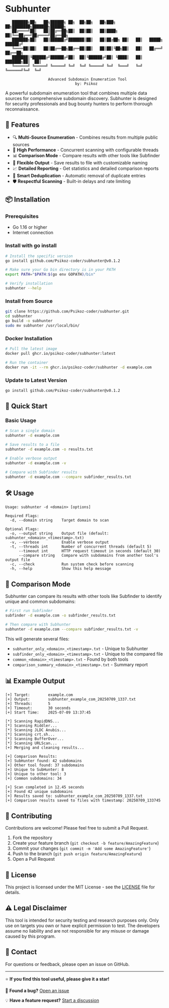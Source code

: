 # Subhunter

```
   ███████╗██╗   ██╗██████╗ ██╗  ██╗██╗   ██╗███╗   ██╗████████╗███████╗██████╗ 
   ██╔════╝██║   ██║██╔══██╗██║  ██║██║   ██║████╗  ██║╚══██╔══╝██╔════╝██╔══██╗
   ███████╗██║   ██║██████╔╝███████║██║   ██║██╔██╗ ██║   ██║   █████╗  ██████╔╝
   ╚════██║██║   ██║██╔══██╗██╔══██║██║   ██║██║╚██╗██║   ██║   ██╔══╝  ██╔══██╗
   ███████║╚██████╔╝██████╔╝██║  ██║╚██████╔╝██║ ╚████║   ██║   ███████╗██║  ██║
   ╚══════╝ ╚═════╝ ╚═════╝ ╚═╝  ╚═╝ ╚═════╝ ╚═╝  ╚═══╝   ╚═╝   ╚══════╝╚═╝  ╚═╝

                   Advanced Subdomain Enumeration Tool
                               by: Psikoz
```

A powerful subdomain enumeration tool that combines multiple data sources for comprehensive subdomain discovery. Subhunter is designed for security professionals and bug bounty hunters to perform thorough reconnaissance.

## 🌟 Features

- 🔍 **Multi-Source Enumeration** - Combines results from multiple public sources
- 🚀 **High Performance** - Concurrent scanning with configurable threads
- 📊 **Comparison Mode** - Compare results with other tools like Subfinder
- 📁 **Flexible Output** - Save results to file with customizable naming
- 📈 **Detailed Reporting** - Get statistics and detailed comparison reports
- 🔄 **Smart Deduplication** - Automatic removal of duplicate entries
- 🛡️ **Respectful Scanning** - Built-in delays and rate limiting

## 📦 Installation

### Prerequisites
- Go 1.16 or higher
- Internet connection

### Install with go install
```bash
# Install the specific version
go install github.com/Psikoz-coder/subhunter@v0.1.2

# Make sure your Go bin directory is in your PATH
export PATH="$PATH:$(go env GOPATH)/bin"

# Verify installation
subhunter --help
```

### Install from Source
```bash
git clone https://github.com/Psikoz-coder/subhunter.git
cd subhunter
go build -o subhunter
sudo mv subhunter /usr/local/bin/
```

### Docker Installation
```bash
# Pull the latest image
docker pull ghcr.io/psikoz-coder/subhunter:latest

# Run the container
docker run -it --rm ghcr.io/psikoz-coder/subhunter -d example.com
```

### Update to Latest Version
```bash
go install github.com/Psikoz-coder/subhunter@v0.1.2
```

## 🚀 Quick Start

### Basic Usage
```bash
# Scan a single domain
subhunter -d example.com

# Save results to a file
subhunter -d example.com -o results.txt

# Enable verbose output
subhunter -d example.com -v

# Compare with Subfinder results
subhunter -d example.com --compare subfinder_results.txt
```

## 🛠️ Usage

```
Usage: subhunter -d <domain> [options]

Required Flags:
  -d, --domain string    Target domain to scan

Optional Flags:
  -o, --output string    Output file (default: subhunter_<domain>_<timestamp>.txt)
  -v, --verbose          Enable verbose output
  -t, --threads int      Number of concurrent threads (default 5)
      --timeout int      HTTP request timeout in seconds (default 30)
      --compare string   Compare with subdomains from another tool's output file
  -c, --check            Run system check before scanning
  -h, --help             Show this help message
```

## 🔄 Comparison Mode

Subhunter can compare its results with other tools like Subfinder to identify unique and common subdomains:

```bash
# First run Subfinder
subfinder -d example.com -o subfinder_results.txt

# Then compare with Subhunter
subhunter -d example.com --compare subfinder_results.txt -v
```

This will generate several files:
- `subhunter_only_<domain>_<timestamp>.txt` - Unique to Subhunter
- `subfinder_only_<domain>_<timestamp>.txt` - Unique to the compared file
- `common_<domain>_<timestamp>.txt` - Found by both tools
- `comparison_summary_<domain>_<timestamp>.txt` - Summary report

## 📊 Example Output

```
[+] Target:        example.com
[+] Output:        subhunter_example_com_20250709_1337.txt
[+] Threads:       5
[+] Timeout:       30 seconds
[+] Start Time:    2025-07-09 13:37:45

[*] Scanning RapidDNS...
[*] Scanning Riddler...
[*] Scanning JLDC Anubis...
[*] Scanning crt.sh...
[*] Scanning BufferOver...
[*] Scanning URLScan...
[+] Merging and cleaning results...

[+] Comparison Results:
[+] SubHunter found: 42 subdomains
[+] Other tool found: 37 subdomains
[+] Unique to SubHunter: 8
[+] Unique to other tool: 3
[+] Common subdomains: 34

[+] Scan completed in 12.45 seconds
[+] Found 42 unique subdomains
[+] Results saved to: subhunter_example_com_20250709_1337.txt
[+] Comparison results saved to files with timestamp: 20250709_133745
```

## 🤝 Contributing

Contributions are welcome! Please feel free to submit a Pull Request.

1. Fork the repository
2. Create your feature branch (`git checkout -b feature/AmazingFeature`)
3. Commit your changes (`git commit -m 'Add some AmazingFeature'`)
4. Push to the branch (`git push origin feature/AmazingFeature`)
5. Open a Pull Request

## 📝 License

This project is licensed under the MIT License - see the [LICENSE](LICENSE) file for details.

## ⚠️ Legal Disclaimer

This tool is intended for security testing and research purposes only. Only use on targets you own or have explicit permission to test. The developers assume no liability and are not responsible for any misuse or damage caused by this program.

## 📧 Contact

For questions or feedback, please open an issue on GitHub.

---

⭐ **If you find this tool useful, please give it a star!**

🐛 **Found a bug?** [Open an issue](https://github.com/Psikoz-coder/subhunter/issues)

💡 **Have a feature request?** [Start a discussion](https://github.com/Psikoz-coder/subhunter/discussions)
